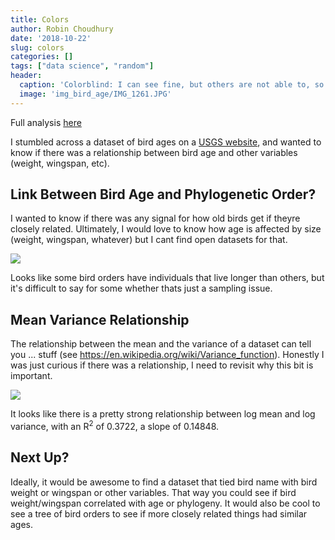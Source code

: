 ```yaml
---
title: Colors
author: Robin Choudhury
date: '2018-10-22'
slug: colors
categories: []
tags: ["data science", "random"]
header:
  caption: 'Colorblind: I can see fine, but others are not able to, so we need to design figures to be colorblind-friendly.'
  image: 'img_bird_age/IMG_1261.JPG'
---
```



Full analysis [here](https://github.com/robchoudhury/birdage)

I stumbled across a dataset of bird ages on a [USGS website](https://www.pwrc.usgs.gov/bbl/longevity/longevity_main.cfm), and wanted to know if there was a relationship between bird age and other variables (weight, wingspan, etc).

## Link Between Bird Age and Phylogenetic Order?

I wanted to know if there was any signal for how old birds get if theyre closely related. Ultimately, I would love to know how age is affected by size (weight, wingspan, whatever) but I cant find open datasets for that.

![](/img/img_bird_age/joy_plot.png)

Looks like some bird orders have individuals that live longer than others, but it's difficult to say for some whether thats just a sampling issue.

## Mean Variance Relationship

The relationship between the mean and the variance of a dataset can tell you ... stuff (see https://en.wikipedia.org/wiki/Variance_function). Honestly I was just curious if there was a relationship, I need to revisit why this bit is important.

![](/img/img_bird_age/mean_variance.png)

It looks like there is a pretty strong relationship between log mean and log variance, with an R<sup>2</sup> of 0.3722, a slope of 0.14848. 

## Next Up?

Ideally, it would be awesome to find a dataset that tied bird name with bird weight or wingspan or other variables. That way you could see if bird weight/wingspan correlated with age or phylogeny. It would also be cool to see a tree of bird orders to see if more closely related things had similar ages.
